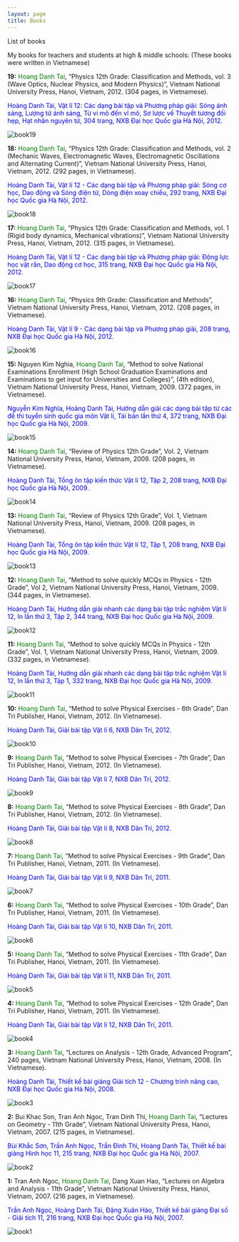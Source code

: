 ```yaml
---
layout: page
title: Books
---
```


List of books

My books for teachers and students at high & middle schools:
(These books were written in Vietnamese)

**19:** <span style="color:green">Hoang Danh Tai</span>, 
“Physics 12th Grade: Classification and Methods, vol. 3 (Wave Optics, Nuclear Physics, and Modern Physics)”, 
Vietnam National University Press, Hanoi, Vietnam, 2012. (304 pages, in Vietnamese).

<span style="color:blue">Hoàng Danh Tài, Vật lí 12: Các dạng bài tập và Phương pháp giải: Sóng ánh sáng, Lượng tử ánh sáng, Từ vi mô đến vĩ mô, Sơ lược về Thuyết tương đối hẹp, Hạt nhân nguyên tử, 304 trang, NXB Đại học Quốc gia Hà Nội, 2012.</span>

![book19](/book_images/19.jpg "Vat li 12: Cac dang bai tap va PP giai, tap 3")


**18:** <span style="color:green">Hoang Danh Tai</span>,
“Physics 12th Grade: Classification and Methods, vol. 2 (Mechanic Waves, Electromagnetic Waves, Electromagnetic Oscillations and Alternating Current)”,
Vietnam National University Press, Hanoi, Vietnam, 2012. (292 pages, in Vietnamese).

<span style="color:blue">Hoàng Danh Tài, Vật lí 12 - Các dạng bài tập và Phương pháp giải: Sóng cơ học, Dao động và Sóng điện từ, Dòng điện xoay chiều, 292 trang, NXB Đại học Quốc gia Hà Nội, 2012.</span>

![book18](/book_images/18.jpg "Vat li 12: Cac dang bai tap va PP giai, tap 2")


**17:** <span style="color:green">Hoang Danh Tai</span>,
“Physics 12th Grade: Classification and Methods, vol. 1 (Rigid body dynamics, Mechanical vibrations)”,
Vietnam National University Press, Hanoi, Vietnam, 2012. (315 pages, in Vietnamese).

<span style="color:blue">Hoàng Danh Tài, Vật lí 12 - Các dạng bài tập và Phương pháp giải: Động lực học vật rắn, Dao động cơ học, 315 trang, NXB Đại học Quốc gia Hà Nội, 2012.</span>

![book17](/book_images/17.jpg "Vat li 12: Cac dang bai tap va PP giai, tap 1")


**16:** <span style="color:green">Hoang Danh Tai</span>,
“Physics 9th Grade: Classification and Methods”,
Vietnam National University Press, Hanoi, Vietnam, 2012. (208 pages, in Vietnamese).

<span style="color:blue">Hoàng Danh Tài, Vật lí 9 - Các dạng bài tập và Phương pháp giải, 208 trang, NXB Đại học Quốc gia Hà Nội, 2012.</span>

![book16](/book_images/16.jpg "Vat li 9: Cac dang bai tap va PP giai")


**15:** Nguyen Kim Nghia, <span style="color:green">Hoang Danh Tai</span>,
“Method to solve National Examinations Enrollment (High School Graduation Examinations and Examinations to get input for Universities and Colleges)”, (4th edition),
Vietnam National University Press, Hanoi, Vietnam, 2009. (372 pages, in Vietnamese).

<span style="color:blue">Nguyễn Kim Nghĩa, Hoàng Danh Tài, Hướng dẫn giải các dạng bài tập từ các đề thi tuyển sinh quốc gia môn Vật lí, Tái bản lần thứ 4, 372 trang, NXB Đại học Quốc gia Hà Nội, 2009.</span>

![book15](/book_images/15.jpg "Huong dan giai de thi tuyen sinh")


**14:** <span style="color:green">Hoang Danh Tai</span>,
“Review of Physics 12th Grade”, Vol. 2,
Vietnam National University Press, Hanoi, Vietnam, 2009. (208 pages, in Vietnamese).

<span style="color:blue">Hoàng Danh Tài, Tổng ôn tập kiến thức Vật lí 12, Tập 2, 208 trang, NXB Đại học Quốc gia Hà Nội, 2009.</span>

![book14](/book_images/14.jpg "Tong on tap - tap 2")


**13:** <span style="color:green">Hoang Danh Tai</span>,
“Review of Physics 12th Grade”, Vol. 1,
Vietnam National University Press, Hanoi, Vietnam, 2009. (208 pages, in Vietnamese).

<span style="color:blue">Hoàng Danh Tài, Tổng ôn tập kiến thức Vật lí 12, Tập 1, 208 trang, NXB Đại học Quốc gia Hà Nội, 2009.</span>

![book13](/book_images/13.jpg "Tong on tap - tap 1")


**12:** <span style="color:green">Hoang Danh Tai</span>,
“Method to solve quickly MCQs in Physics - 12th Grade”, Vol 2,
Vietnam National University Press, Hanoi, Vietnam, 2009. (344 pages, in Vietnamese).

<span style="color:blue">Hoàng Danh Tài, Hướng dẫn giải nhanh các dạng bài tập trắc nghiệm Vật lí 12, In lần thứ 3, Tập 2, 344 trang, NXB Đại học Quốc gia Hà Nội, 2009.</span>

![book12](/book_images/12.jpg)


**11:** <span style="color:green">Hoang Danh Tai</span>,
“Method to solve quickly MCQs in Physics - 12th Grade”, Vol. 1,
Vietnam National University Press, Hanoi, Vietnam, 2009. (332 pages, in Vietnamese).

<span style="color:blue">Hoàng Danh Tài, Hướng dẫn giải nhanh các dạng bài tập trắc nghiệm Vật lí 12, In lần thứ 3, Tập 1, 332 trang, NXB Đại học Quốc gia Hà Nội, 2009.</span>

![book11](/book_images/11.jpg)


**10:** <span style="color:green">Hoang Danh Tai</span>,
“Method to solve Physical Exercises - 6th Grade”,
Dan Tri Publisher, Hanoi, Vietnam, 2012. (In Vietnamese).

<span style="color:blue">Hoàng Danh Tài, Giải bài tập Vật lí 6, NXB Dân Trí, 2012.</span>

![book10](/book_images/10.jpg)


**9:** <span style="color:green">Hoang Danh Tai</span>,
“Method to solve Physical Exercises - 7th Grade”,
Dan Tri Publisher, Hanoi, Vietnam, 2012. (In Vietnamese).

<span style="color:blue">Hoàng Danh Tài, Giải bài tập Vật lí 7, NXB Dân Trí, 2012.</span>

![book9](/book_images/9.jpg)


**8:** <span style="color:green">Hoang Danh Tai</span>,
“Method to solve Physical Exercises - 8th Grade”,
Dan Tri Publisher, Hanoi, Vietnam, 2012. (In Vietnamese).

<span style="color:blue">Hoàng Danh Tài, Giải bài tập Vật lí 8, NXB Dân Trí, 2012.</span>

![book8](/book_images/8.jpg)


**7:** <span style="color:green">Hoang Danh Tai</span>,
“Method to solve Physical Exercises - 9th Grade”,
Dan Tri Publisher, Hanoi, Vietnam, 2011. (In Vietnamese).

<span style="color:blue">Hoàng Danh Tài, Giải bài tập Vật lí 9, NXB Dân Trí, 2011.</span>

![book7](/book_images/7.jpg)


**6:** <span style="color:green">Hoang Danh Tai</span>,
“Method to solve Physical Exercises - 10th Grade”,
Dan Tri Publisher, Hanoi, Vietnam, 2011. (In Vietnamese).

<span style="color:blue">Hoàng Danh Tài, Giải bài tập Vật lí 10, NXB Dân Trí, 2011.</span>

![book6](/book_images/6.jpg)


**5:** <span style="color:green">Hoang Danh Tai</span>,
“Method to solve Physical Exercises - 11th Grade”,
Dan Tri Publisher, Hanoi, Vietnam, 2011. (In Vietnamese).

<span style="color:blue">Hoàng Danh Tài, Giải bài tập Vật lí 11, NXB Dân Trí, 2011.</span>

![book5](/book_images/5.jpg)


**4:** <span style="color:green">Hoang Danh Tai</span>,
“Method to solve Physical Exercises - 12th Grade”,
Dan Tri Publisher, Hanoi, Vietnam, 2011. (In Vietnamese).

<span style="color:blue">Hoàng Danh Tài, Giải bài tập Vật lí 12, NXB Dân Trí, 2011.</span>

![book4](/book_images/4.jpg)


**3:** <span style="color:green">Hoang Danh Tai</span>,
“Lectures on Analysis - 12th Grade, Advanced Program”,
240 pages, Vietnam National University Press, Hanoi, Vietnam, 2008. (In Vietnamese).

<span style="color:blue">Hoàng Danh Tài, Thiết kế bài giảng Giải tích 12 - Chương trình nâng cao, NXB Đại học Quốc gia Hà Nội, 2008.</span>

![book3](/book_images/3.jpg)


**2:** Bui Khac Son, Tran Anh Ngoc, Tran Dinh Thi, <span style="color:green">Hoang Danh Tai</span>,
“Lectures on Geometry - 11th Grade”,
Vietnam National University Press, Hanoi, Vietnam, 2007. (215 pages, in Vietnamese).

<span style="color:blue">Bùi Khắc Sơn, Trần Anh Ngọc, Trần Đình Thì, Hoàng Danh Tài, Thiết kế bài giảng Hình học 11, 215 trang, NXB Đại học Quốc gia Hà Nội, 2007.

![book2](/book_images/2.jpg)


**1:** Tran Anh Ngoc, <span style="color:green">Hoang Danh Tai</span>, Dang Xuan Hao,
“Lectures on Algebra and Analysis - 11th Grade”,
Vietnam National University Press, Hanoi, Vietnam, 2007. (216 pages, in Vietnamese).

<span style="color:blue">Trần Anh Ngọc, Hoàng Danh Tài, Đặng Xuân Hào, Thiết kế bài giảng Đại số - Giải tích 11, 216 trang, NXB Đại học Quốc gia Hà Nội, 2007.

![book1](/book_images/1.jpg)

